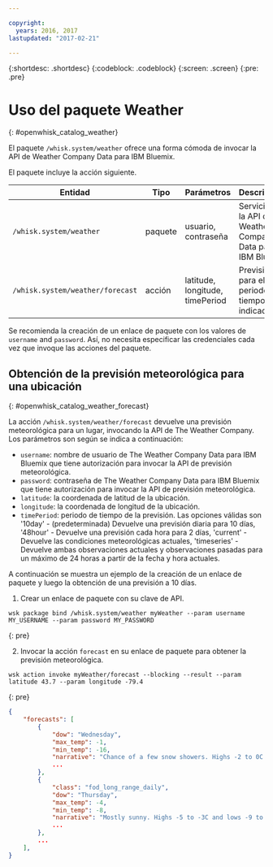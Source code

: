 ```yaml
---

copyright:
  years: 2016, 2017
lastupdated: "2017-02-21"

---
```


{:shortdesc: .shortdesc}
{:codeblock: .codeblock}
{:screen: .screen}
{:pre: .pre}

# Uso del paquete Weather
{: #openwhisk_catalog_weather}

El paquete `/whisk.system/weather` ofrece una forma cómoda de invocar la API de Weather Company Data para IBM Bluemix.

El paquete incluye la acción siguiente.

| Entidad | Tipo | Parámetros | Descripción |
| --- | --- | --- | --- |
| `/whisk.system/weather` | paquete | usuario, contraseña | Servicios de la API de Weather Company Data para IBM Bluemix  |
| `/whisk.system/weather/forecast` | acción | latitude, longitude, timePeriod | Previsión para el periodo de tiempo indicado|

Se recomienda la creación de un enlace de paquete con los valores de `username` and `password`. Así, no necesita especificar las credenciales cada vez que invoque las acciones del paquete.

## Obtención de la previsión meteorológica para una ubicación
{: #openwhisk_catalog_weather_forecast}

La acción `/whisk.system/weather/forecast` devuelve una previsión meteorológica para un lugar,
invocando la API de The Weather Company. Los parámetros son según se indica a continuación:

- `username`: nombre de usuario de The Weather Company Data para IBM Bluemix que tiene autorización para invocar la API de previsión meteorológica.
- `password`: contraseña de The Weather Company Data para IBM Bluemix que tiene autorización para invocar la API de previsión meteorológica.
- `latitude`: la coordenada de latitud de la ubicación.
- `longitude`: la coordenada de longitud de la ubicación.
- `timePeriod`: periodo de tiempo de la previsión. Las opciones válidas son '10day' - (predeterminada) Devuelve una previsión diaria para 10 días, '48hour' - Devuelve una previsión cada hora para 2 días, 'current' - Devuelve las condiciones meteorológicas actuales, 'timeseries' - Devuelve ambas observaciones actuales y observaciones pasadas para un máximo de 24 horas a partir de la fecha y hora actuales.


A continuación se muestra un ejemplo de la creación de un enlace de paquete y luego la obtención de una previsión a 10 días.

1. Crear un enlace de paquete con su clave de API.
  
  ```
  wsk package bind /whisk.system/weather myWeather --param username MY_USERNAME --param password MY_PASSWORD
  ```
  {: pre}
  
2. Invocar la acción `forecast` en su enlace de paquete para obtener la previsión meteorológica.
  
  ```
  wsk action invoke myWeather/forecast --blocking --result --param latitude 43.7 --param longitude -79.4
  ```
  {: pre}
  
  ```json
  {
      "forecasts": [
          {
              "dow": "Wednesday",
              "max_temp": -1,
              "min_temp": -16,
              "narrative": "Chance of a few snow showers. Highs -2 to 0C and lows -17 to -15C.",
              ...
          },
          {
              "class": "fod_long_range_daily",
              "dow": "Thursday",
              "max_temp": -4,
              "min_temp": -8,
              "narrative": "Mostly sunny. Highs -5 to -3C and lows -9 to -7C.",
              ...
          },
          ...
      ],
  }
  ```
  
